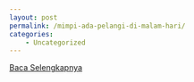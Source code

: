 ```yaml
---
layout: post
permalink: /mimpi-ada-pelangi-di-malam-hari/
categories:
    - Uncategorized
---
```


[Baca Selengkapnya](/05)